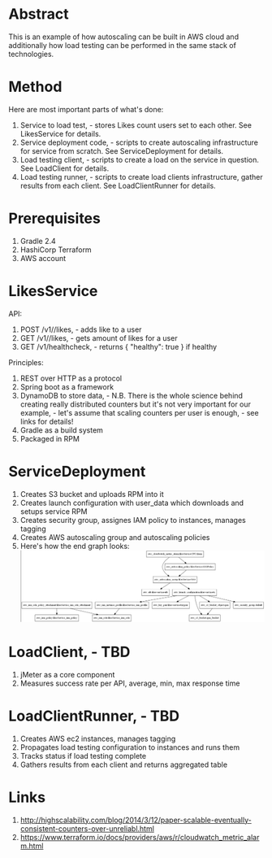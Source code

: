 # Abstract
This is an example of how autoscaling can be built in AWS cloud and additionally how load testing can be performed in the same stack of technologies.

# Method
Here are most important parts of what's done:

1. Service to load test, - stores Likes count users set to each other. See LikesService for details.
2. Service deployment code, - scripts to create autoscaling infrastructure for service from scratch. See ServiceDeployment for details.
3. Load testing client, - scripts to create a load on the service in question. See LoadClient for details.
4. Load testing runner, - scripts to create load clients infrastructure, gather results from each client. See LoadClientRunner for details.

# Prerequisites

1. Gradle 2.4
2. HashiCorp Terraform
3. AWS account

# LikesService

API:

1. POST /v1/<userId>/likes, - adds like to a user
2. GET /v1/<userId>/likes, - gets amount of likes for a user
3. GET /v1/healthcheck, - returns { "healthy": true } if healthy

Principles:

1. REST over HTTP as a protocol
2. Spring boot as a framework
3. DynamoDB to store data, - N.B. There is the whole science behind creating really distributed counters but it's not very important for our example, - let's assume that scaling counters per user is enough, - see links for details!
4. Gradle as a build system
5. Packaged in RPM


# ServiceDeployment

1. Creates S3 bucket and uploads RPM into it
2. Creates launch configuration with user_data which downloads and setups service RPM
3. Creates security group, assignes IAM policy to instances, manages tagging
4. Creates AWS autoscaling group and autoscaling policies
5. Here's how the end graph looks:
![Alt text](docs/aws_graph.png)

# LoadClient, - TBD

1. jMeter as a core component
2. Measures success rate per API, average, min, max response time

# LoadClientRunner, - TBD

1. Creates AWS ec2 instances, manages tagging
2. Propagates load testing configuration to instances and runs them
3. Tracks status if load testing complete
4. Gathers results from each client and returns aggregated table

# Links

1. http://highscalability.com/blog/2014/3/12/paper-scalable-eventually-consistent-counters-over-unreliabl.html
2. https://www.terraform.io/docs/providers/aws/r/cloudwatch_metric_alarm.html